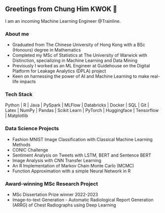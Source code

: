 ## Greetings from Chung Him KWOK 👋

I am an incoming Machine Learning Engineer @Trainline.

### About me 
* Graduated from The Chinese University of Hong Kong with a BSc (Honours) degree in Mathematics
* Completed my MSc of Statistics at The University of Warwick with Distinction, specializing in Machine Learning and Data Mining
* Previously I worked as an ML Engineer at Guidehouse on the Digital Platform for Leakage Analytics (DPLA) project
* Keen on harnessing the power of AI and Machine Learning to make real-life impacts


### Tech Stack
Python | R | Java | PySpark | MLFlow | Databricks | Docker | SQL | Git | Latex | NumPy | Pandas | Scikit Learn | PyTorch | Huggingface | Tensorflow | Matplotlib 

### Data Science Projects
* Fashion MNIST Image Classification with Classical Machine Learning Methods
* CONIC Challenge
* Sentiment Analysis on Tweets with LSTM, BERT and Sentence BERT
* Image Analysis with CNN Transfer Learning 
* An R Implementation of Markov Chain Monte Carlo (MCMC)
* Function Approximation with a simple Neural Network in R

### Award-winning MSc Research Project 
* MSc Dissertation Prize winner 2022-2023
* Image-to-text Generation -  Automatic Radiological Report Generation (ARRG) of Chest Radiographs using Deep Learning
